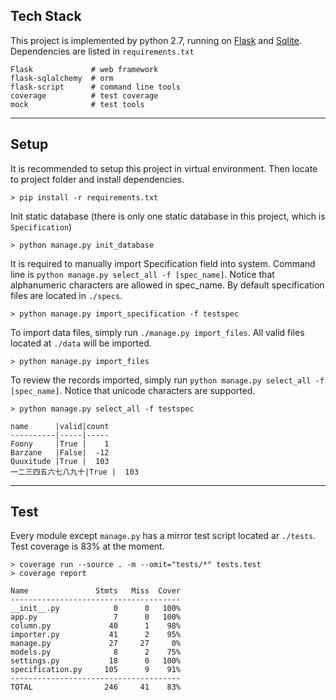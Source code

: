 
## Tech Stack
This project is implemented by python 2.7, running on [Flask](http://flask.pocoo.org/) and [Sqlite](https://www.sqlite.org/). Dependencies are listed in `requirements.txt`
```
Flask             # web framework
flask-sqlalchemy  # orm
flask-script      # command line tools
coverage          # test coverage
mock              # test tools
``` 
***
## Setup
It is recommended to setup this project in virtual environment. Then locate to project folder and install dependencies.
```
> pip install -r requirements.txt
```
Init static database (there is only one static database in this project, which is `Specification`)
```
> python manage.py init_database
```
It is required to manually import Specification field into system. Command line is `python manage.py select_all -f [spec_name]`. Notice that alphanumeric characters are allowed in spec_name. By default specification files are located in `./specs`.
```
> python manage.py import_specification -f testspec
```
To import data files, simply run `./manage.py import_files`. All valid files located at `./data` will be imported.
```
> python manage.py import_files
```
To review the records imported, simply run `python manage.py select_all -f [spec_name]`. Notice that unicode characters are supported.
```
> python manage.py select_all -f testspec

name      |valid|count
----------|-----|-----
Foony     |True |    1
Barzane   |False|  -12
Quuxitude |True |  103
一二三四五六七八九十|True |  103
```
***
## Test

Every module except `manage.py` has a mirror test script located ar `./tests`. Test coverage is 83% at the moment.
```
> coverage run --source . -m --omit="tests/*" tests.test
> coverage report

Name               Stmts   Miss  Cover
--------------------------------------
__init__.py            0      0   100%
app.py                 7      0   100%
column.py             40      1    98%
importer.py           41      2    95%
manage.py             27     27     0%
models.py              8      2    75%
settings.py           18      0   100%
specification.py     105      9    91%
--------------------------------------
TOTAL                246     41    83%
```